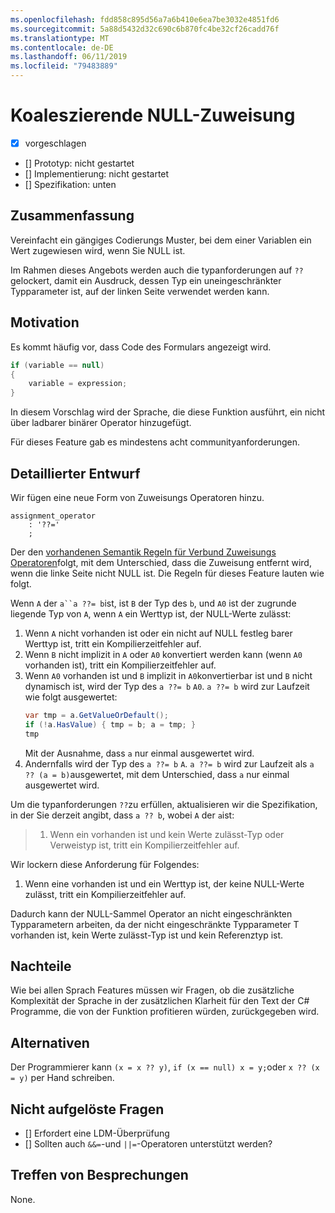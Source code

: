 ```yaml
---
ms.openlocfilehash: fdd858c895d56a7a6b410e6ea7be3032e4851fd6
ms.sourcegitcommit: 5a88d5432d32c690c6b870fc4be32cf26cadd76f
ms.translationtype: MT
ms.contentlocale: de-DE
ms.lasthandoff: 06/11/2019
ms.locfileid: "79483889"
---
```

# <a name="null-coalescing-assignment"></a>Koaleszierende NULL-Zuweisung

* [x] vorgeschlagen
* [] Prototyp: nicht gestartet
* [] Implementierung: nicht gestartet
* [] Spezifikation: unten

## <a name="summary"></a>Zusammenfassung
[summary]: #summary

Vereinfacht ein gängiges Codierungs Muster, bei dem einer Variablen ein Wert zugewiesen wird, wenn Sie NULL ist.

Im Rahmen dieses Angebots werden auch die typanforderungen auf `??` gelockert, damit ein Ausdruck, dessen Typ ein uneingeschränkter Typparameter ist, auf der linken Seite verwendet werden kann.

## <a name="motivation"></a>Motivation
[motivation]: #motivation

Es kommt häufig vor, dass Code des Formulars angezeigt wird.

```csharp
if (variable == null)
{
    variable = expression;
}
```

In diesem Vorschlag wird der Sprache, die diese Funktion ausführt, ein nicht über ladbarer binärer Operator hinzugefügt.

Für dieses Feature gab es mindestens acht communityanforderungen.

## <a name="detailed-design"></a>Detaillierter Entwurf
[design]: #detailed-design

Wir fügen eine neue Form von Zuweisungs Operatoren hinzu.

``` antlr
assignment_operator
    : '??='
    ;
```

Der den [vorhandenen Semantik Regeln für Verbund Zuweisungs Operatoren](../../spec/expressions.md#compound-assignment)folgt, mit dem Unterschied, dass die Zuweisung entfernt wird, wenn die linke Seite nicht NULL ist. Die Regeln für dieses Feature lauten wie folgt.

Wenn `A` der `a``a ??= b`ist, ist `B` der Typ des `b`, und `A0` ist der zugrunde liegende Typ von `A`, wenn `A` ein Werttyp ist, der NULL-Werte zulässt:

1. Wenn `A` nicht vorhanden ist oder ein nicht auf NULL festleg barer Werttyp ist, tritt ein Kompilierzeitfehler auf.
2. Wenn `B` nicht implizit in `A` oder `A0` konvertiert werden kann (wenn `A0` vorhanden ist), tritt ein Kompilierzeitfehler auf.
3. Wenn `A0` vorhanden ist und `B` implizit in `A0`konvertierbar ist und `B` nicht dynamisch ist, wird der Typ des `a ??= b` `A0`. `a ??= b` wird zur Laufzeit wie folgt ausgewertet:
   ```C#
   var tmp = a.GetValueOrDefault();
   if (!a.HasValue) { tmp = b; a = tmp; }
   tmp
   ```
   Mit der Ausnahme, dass `a` nur einmal ausgewertet wird.
4. Andernfalls wird der Typ des `a ??= b` `A`. `a ??= b` wird zur Laufzeit als `a ?? (a = b)`ausgewertet, mit dem Unterschied, dass `a` nur einmal ausgewertet wird.


Um die typanforderungen `??`zu erfüllen, aktualisieren wir die Spezifikation, in der Sie derzeit angibt, dass `a ?? b`, wobei `A` der `a`ist:

> 1. Wenn ein vorhanden ist und kein Werte zulässt-Typ oder Verweistyp ist, tritt ein Kompilierzeitfehler auf.

Wir lockern diese Anforderung für Folgendes:

1. Wenn eine vorhanden ist und ein Werttyp ist, der keine NULL-Werte zulässt, tritt ein Kompilierzeitfehler auf.

Dadurch kann der NULL-Sammel Operator an nicht eingeschränkten Typparametern arbeiten, da der nicht eingeschränkte Typparameter T vorhanden ist, kein Werte zulässt-Typ ist und kein Referenztyp ist.

## <a name="drawbacks"></a>Nachteile
[drawbacks]: #drawbacks

Wie bei allen Sprach Features müssen wir Fragen, ob die zusätzliche Komplexität der Sprache in der zusätzlichen Klarheit für den Text der C# Programme, die von der Funktion profitieren würden, zurückgegeben wird.

## <a name="alternatives"></a>Alternativen
[alternatives]: #alternatives

Der Programmierer kann `(x = x ?? y)`, `if (x == null) x = y;`oder `x ?? (x = y)` per Hand schreiben.

## <a name="unresolved-questions"></a>Nicht aufgelöste Fragen
[unresolved]: #unresolved-questions

- [] Erfordert eine LDM-Überprüfung
- [] Sollten auch `&&=`-und `||=`-Operatoren unterstützt werden?

## <a name="design-meetings"></a>Treffen von Besprechungen

None.
